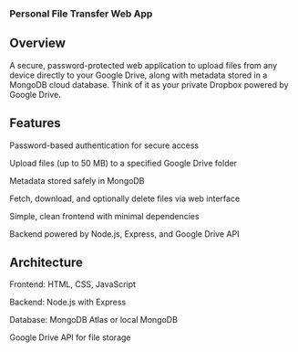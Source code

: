 ### Personal File Transfer Web App
## Overview
A secure, password-protected web application to upload files from any device directly to your Google Drive, along with metadata stored in a MongoDB cloud database. Think of it as your private Dropbox powered by Google Drive.

## Features
Password-based authentication for secure access

Upload files (up to 50 MB) to a specified Google Drive folder

Metadata stored safely in MongoDB

Fetch, download, and optionally delete files via web interface

Simple, clean frontend with minimal dependencies

Backend powered by Node.js, Express, and Google Drive API

## Architecture
Frontend: HTML, CSS, JavaScript

Backend: Node.js with Express

Database: MongoDB Atlas or local MongoDB

Google Drive API for file storage
